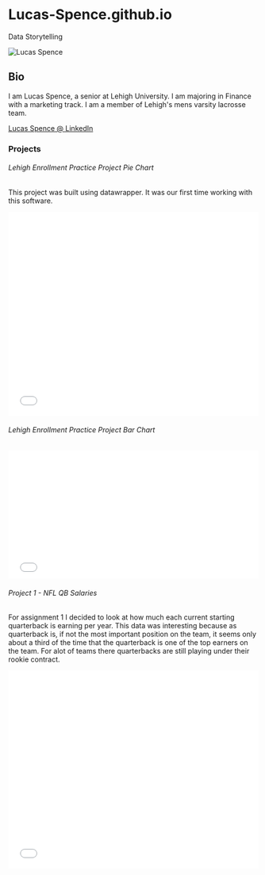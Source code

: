 # Lucas-Spence.github.io
Data Storytelling 

![Lucas Spence](https://lehighsports.com/images/2017/9/5/Lucas_Spence_Night_2_DSC0190.jpg?width=300)

## Bio
I am Lucas Spence, a senior at Lehigh University. I am majoring in Finance with a marketing track. I am a member of Lehigh's mens varsity lacrosse team. 

[Lucas Spence @ LinkedIn](https://www.linkedin.com/in/lucas-spence-39b33912a/)

### Projects
###### Lehigh Enrollment Practice Project Pie Chart
 This project was built using datawrapper. It was our first time working with this software. 

<iframe id="datawrapper-chart-IqpP8" src="//datawrapper.dwcdn.net/IqpP8/1/" scrolling="no" frameborder="0" allowtransparency="true" style="width: 0; min-width: 100% !important;" height="412"></iframe><script type="text/javascript">if("undefined"==typeof window.datawrapper)window.datawrapper={};window.datawrapper["IqpP8"]={},window.datawrapper["IqpP8"].embedDeltas={"100":602,"200":490,"300":429,"400":412,"500":412,"700":412,"800":395,"900":395,"1000":395},window.datawrapper["IqpP8"].iframe=document.getElementById("datawrapper-chart-IqpP8"),window.datawrapper["IqpP8"].iframe.style.height=window.datawrapper["IqpP8"].embedDeltas[Math.min(1e3,Math.max(100*Math.floor(window.datawrapper["IqpP8"].iframe.offsetWidth/100),100))]+"px",window.addEventListener("message",function(a){if("undefined"!=typeof a.data["datawrapper-height"])for(var b in a.data["datawrapper-height"])if("IqpP8"==b)window.datawrapper["IqpP8"].iframe.style.height=a.data["datawrapper-height"][b]+"px"});</script>

###### Lehigh Enrollment Practice Project Bar Chart

<iframe id="datawrapper-chart-0Amug" src="//datawrapper.dwcdn.net/0Amug/1/" scrolling="no" frameborder="0" allowtransparency="true" style="width: 0; min-width: 100% !important;" height="259"></iframe><script type="text/javascript">if("undefined"==typeof window.datawrapper)window.datawrapper={};window.datawrapper["0Amug"]={},window.datawrapper["0Amug"].embedDeltas={"100":364,"200":303,"300":276,"400":259,"500":259,"700":259,"800":259,"900":259,"1000":259},window.datawrapper["0Amug"].iframe=document.getElementById("datawrapper-chart-0Amug"),window.datawrapper["0Amug"].iframe.style.height=window.datawrapper["0Amug"].embedDeltas[Math.min(1e3,Math.max(100*Math.floor(window.datawrapper["0Amug"].iframe.offsetWidth/100),100))]+"px",window.addEventListener("message",function(a){if("undefined"!=typeof a.data["datawrapper-height"])for(var b in a.data["datawrapper-height"])if("0Amug"==b)window.datawrapper["0Amug"].iframe.style.height=a.data["datawrapper-height"][b]+"px"});</script>

###### Project 1 - NFL QB Salaries
For assignment 1 I decided to look at how much each current starting quarterback is earning per year. This data was interesting because as quarterback is, if not the most important position on the team, it seems only about a third of the time that the quarterback is one of the top earners on the team. For alot of teams there quarterbacks are still playing under their rookie contract.

<iframe id="datawrapper-chart-OLTQZ" src="//datawrapper.dwcdn.net/OLTQZ/1/" scrolling="no" frameborder="0" allowtransparency="true" style="width: 0; min-width: 100% !important;" height="400"></iframe><script type="text/javascript">if("undefined"==typeof window.datawrapper)window.datawrapper={};window.datawrapper["OLTQZ"]={},window.datawrapper["OLTQZ"].embedDeltas={"100":583,"200":461,"300":400,"400":400,"500":400,"700":383,"800":383,"900":383,"1000":383},window.datawrapper["OLTQZ"].iframe=document.getElementById("datawrapper-chart-OLTQZ"),window.datawrapper["OLTQZ"].iframe.style.height=window.datawrapper["OLTQZ"].embedDeltas[Math.min(1e3,Math.max(100*Math.floor(window.datawrapper["OLTQZ"].iframe.offsetWidth/100),100))]+"px",window.addEventListener("message",function(a){if("undefined"!=typeof a.data["datawrapper-height"])for(var b in a.data["datawrapper-height"])if("OLTQZ"==b)window.datawrapper["OLTQZ"].iframe.style.height=a.data["datawrapper-height"][b]+"px"});</script>
